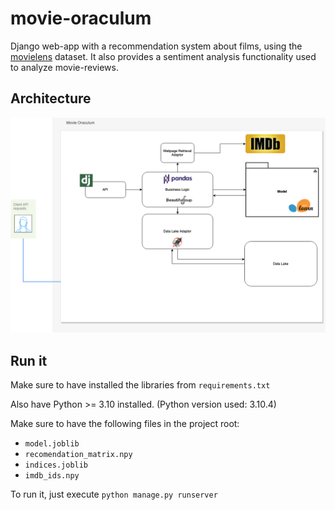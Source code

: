 # movie-oraculum
Django web-app with a recommendation system about films, using the [movielens](https://movielens.org/) dataset. It also provides a sentiment analysis functionality used to analyze movie-reviews.

## Architecture
![Architecture Diagram](./diagram.drawio.png)


## Run it
Make sure to have installed the libraries from `requirements.txt`

Also have Python >= 3.10 installed. (Python version used: 3.10.4)

Make sure to have the following files in the project root:
- `model.joblib`
- `recomendation_matrix.npy`
- `indices.joblib`
- `imdb_ids.npy`

To run it, just execute `python manage.py runserver`